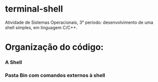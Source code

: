 # terminal-shell
Atividade de Sistemas Operacionais, 3° período: desenvolvimento de uma shell simples, em linguagem C/C++. 

# Organização do código:
### A Shell

### Pasta Bin com comandos externos à shell

